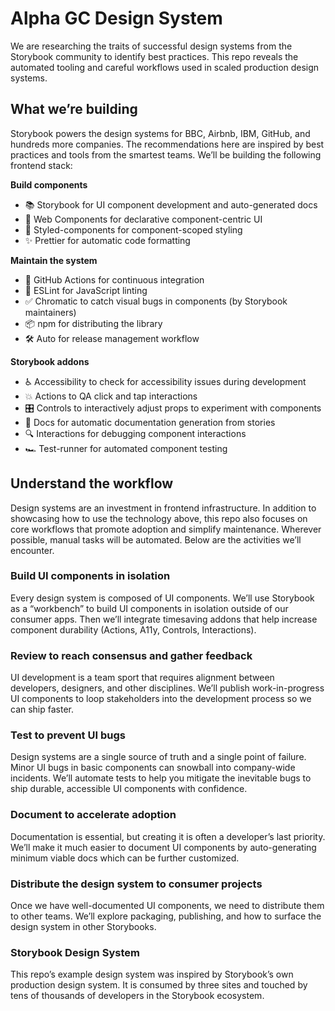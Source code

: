 # Alpha GC Design System

We are researching the traits of successful design systems from the Storybook community to identify best practices. This repo reveals the automated tooling and careful workflows used in scaled production design systems. 

## What we’re building
Storybook powers the design systems for BBC, Airbnb, IBM, GitHub, and hundreds more companies. The recommendations here are inspired by best practices and tools from the smartest teams. We’ll be building the following frontend stack:

**Build components**
- 📚 Storybook for UI component development and auto-generated docs
- 🔧 Web Components for declarative component-centric UI
- 💅 Styled-components for component-scoped styling
- ✨ Prettier for automatic code formatting

**Maintain the system**
- 🚥 GitHub Actions for continuous integration
- 📐 ESLint for JavaScript linting
- ✅ Chromatic to catch visual bugs in components (by Storybook maintainers)
- 📦 npm for distributing the library
- 🛠 Auto for release management workflow

**Storybook addons**
- ♿ Accessibility to check for accessibility issues during development
- 💥 Actions to QA click and tap interactions
- 🎛 Controls to interactively adjust props to experiment with components
- 📕 Docs for automatic documentation generation from stories
- 🔍 Interactions for debugging component interactions
- 🏎 Test-runner for automated component testing

## Understand the workflow
Design systems are an investment in frontend infrastructure. In addition to showcasing how to use the technology above, this repo also focuses on core workflows that promote adoption and simplify maintenance. Wherever possible, manual tasks will be automated. Below are the activities we’ll encounter.

### Build UI components in isolation
Every design system is composed of UI components. We’ll use Storybook as a “workbench” to build UI components in isolation outside of our consumer apps. Then we’ll integrate timesaving addons that help increase component durability (Actions, A11y, Controls, Interactions).

### Review to reach consensus and gather feedback
UI development is a team sport that requires alignment between developers, designers, and other disciplines. We’ll publish work-in-progress UI components to loop stakeholders into the development process so we can ship faster.

### Test to prevent UI bugs
Design systems are a single source of truth and a single point of failure. Minor UI bugs in basic components can snowball into company-wide incidents. We’ll automate tests to help you mitigate the inevitable bugs to ship durable, accessible UI components with confidence.

### Document to accelerate adoption
Documentation is essential, but creating it is often a developer’s last priority. We’ll make it much easier to document UI components by auto-generating minimum viable docs which can be further customized.

### Distribute the design system to consumer projects
Once we have well-documented UI components, we need to distribute them to other teams. We’ll explore packaging, publishing, and how to surface the design system in other Storybooks.

### Storybook Design System
This repo’s example design system was inspired by Storybook’s own production design system. It is consumed by three sites and touched by tens of thousands of developers in the Storybook ecosystem.
